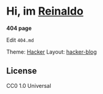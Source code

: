 # Hi, im [Reinaldo](https://reinaldorauch.github.io) #

**404 page**

Edit `404.md`

Theme: [Hacker](https://github.com/pages-themes/hacker)
Layout: [hacker-blog](https://github.com/tocttou/hacker-blog)

## License

CC0 1.0 Universal
